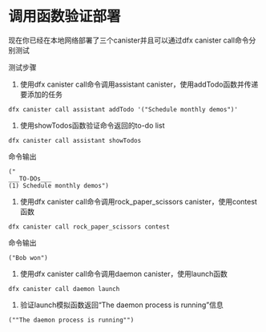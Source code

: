 # 调用函数验证部署

现在你已经在本地网络部署了三个canister并且可以通过dfx canister call命令分别测试

测试步骤

1. 使用dfx canister call命令调用assistant canister，使用addTodo函数并传递要添加的任务

```text
dfx canister call assistant addTodo '("Schedule monthly demos")'
```

1. 使用showTodos函数验证命令返回的to-do list

```text
dfx canister call assistant showTodos
```

命令输出

```text
("
___TO-DOs___
(1) Schedule monthly demos")
```

1. 使用dfx canister call命令调用rock\_paper\_scissors canister，使用contest函数

```text
dfx canister call rock_paper_scissors contest
```

命令输出

```text
("Bob won")
```

1. 使用dfx canister call命令调用daemon canister，使用launch函数

```text
dfx canister call daemon launch
```

1. 验证launch模拟函数返回“The daemon process is running”信息

```text
(""The daemon process is running"")
```


